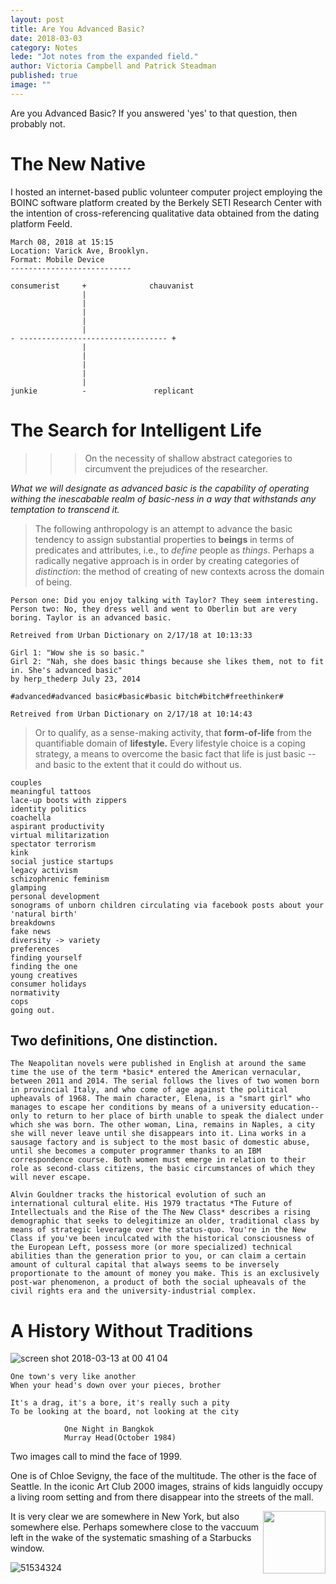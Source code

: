 ```yaml
---
layout: post
title: Are You Advanced Basic? 
date: 2018-03-03
category: Notes
lede: "Jot notes from the expanded field."
author: Victoria Campbell and Patrick Steadman
published: true
image: ""
---
```

Are you Advanced Basic? If you answered 'yes' to that question, then probably not. 

The New Native
======


I hosted an internet-based public volunteer computer project employing the BOINC software platform created by the Berkely SETI Research Center with the intention of cross-referencing qualitative data obtained from the dating platform Feeld. 

```
March 08, 2018 at 15:15
Location: Varick Ave, Brooklyn. 
Format: Mobile Device
---------------------------

consumerist     +              chauvanist
                |
                |
                |
                |
                |
- --------------------------------- +
                |
                |
                |
                |
                |
junkie          -               replicant

```

The Search for Intelligent Life
======
>>>On the necessity of shallow abstract categories to circumvent the prejudices of the researcher. 

_What we will designate as *advanced basic* is the capability of operating withing the inescabable realm of basic-ness in a way that withstands any temptation to transcend it._

> The following anthropology is an attempt to advance the basic tendency to assign substantial properties to **beings** in terms of predicates and attributes, i.e., to *define* people as *things*. Perhaps a radically negative approach is in order by creating categories of *distinction*: the method of creating of new contexts across the domain of being. 

```
Person one: Did you enjoy talking with Taylor? They seem interesting. 
Person two: No, they dress well and went to Oberlin but are very boring. Taylor is an advanced basic.

Retreived from Urban Dictionary on 2/17/18 at 10:13:33 

```
```
Girl 1: "Wow she is so basic." 
Girl 2: "Nah, she does basic things because she likes them, not to fit in. She's advanced basic"
by herp_thederp July 23, 2014

#advanced#advanced basic#basic#basic bitch#bitch#freethinker#

Retreived from Urban Dictionary on 2/17/18 at 10:14:43 

```


>Or to qualify, as a sense-making activity, that **form-of-life** from the quantifiable domain of **lifestyle.** Every lifestyle choice is a coping strategy, a means to overcome the basic fact that life is just basic -- and basic to the extent that it could do without us.

```chain purses
couples
meaningful tattoos
lace-up boots with zippers
identity politics
coachella
aspirant productivity
virtual militarization
spectator terrorism
kink
social justice startups
legacy activism
schizophrenic feminism
glamping
personal development
sonograms of unborn children circulating via facebook posts about your 'natural birth'
breakdowns
fake news
diversity -> variety
preferences
finding yourself
finding the one
young creatives
consumer holidays
normativity
cops
going out.
``` 


Two definitions, One distinction.
-----

```
The Neapolitan novels were published in English at around the same time the use of the term *basic* entered the American vernacular, between 2011 and 2014. The serial follows the lives of two women born in provincial Italy, and who come of age against the political upheavals of 1968. The main character, Elena, is a "smart girl" who manages to escape her conditions by means of a university education-- only to return to her place of birth unable to speak the dialect under which she was born. The other woman, Lina, remains in Naples, a city she will never leave until she disappears into it. Lina works in a sausage factory and is subject to the most basic of domestic abuse, until she becomes a computer programmer thanks to an IBM correspondence course. Both women must emerge in relation to their role as second-class citizens, the basic circumstances of which they will never escape.

Alvin Gouldner tracks the historical evolution of such an international cultural elite. His 1979 tractatus *The Future of Intellectuals and the Rise of the The New Class* describes a rising demographic that seeks to delegitimize an older, traditional class by means of strategic leverage over the status-quo. You're in the New Class if you've been inculcated with the historical consciousness of the European Left, possess more (or more specialized) technical abilities than the generation prior to you, or can claim a certain amount of cultural capital that always seems to be inversely proportionate to the amount of money you make. This is an exclusively post-war phenomenon, a product of both the social upheavals of the civil rights era and the university-industrial complex. 
```

A History Without Traditions
=======

![screen shot 2018-03-13 at 00 41 04](https://user-images.githubusercontent.com/28285201/37323429-34f25cee-265a-11e8-8bda-55e0ed3be51f.png)
```
One town's very like another
When your head's down over your pieces, brother

It's a drag, it's a bore, it's really such a pity
To be looking at the board, not looking at the city

            One Night in Bangkok
            Murray Head(October 1984)
```

Two images call to mind the face of 1999.


One is of Chloe Sevigny, the face of the multitude. The other is the face of Seattle. In the iconic Art Club 2000 images, strains of kids languidly occupy a living room setting and from there disappear into the streets of the mall. 

<img align="right" width="100" height="100" src="https://user-images.githubusercontent.com/28285201/37324209-7a0749d0-265e-11e8-92a9-ab58e799b966.jpg">

It is very clear we are somewhere in New York, but also somewhere else. Perhaps somewhere close to the vaccuum left in the wake of the systematic smashing of a Starbucks window.

![51534324](https://user-images.githubusercontent.com/28285201/37324523-37632af2-2660-11e8-9651-28e325707606.jpg)




